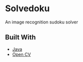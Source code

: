 # Solvedoku
An image recognition sudoku solver


## Built With		
* [Java](https://java.com/download)		
* [Open CV](https://opencv.org/)


